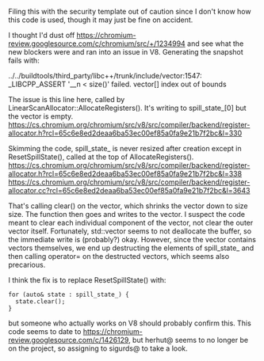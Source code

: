 Filing this with the security template out of caution since I don't know how this code is used, though it may just be fine on accident.

I thought I'd dust off https://chromium-review.googlesource.com/c/chromium/src/+/1234994 and see what the new blockers were and ran into an issue in V8. Generating the snapshot fails with:

../../buildtools/third_party/libc++/trunk/include/vector:1547: _LIBCPP_ASSERT '__n < size()' failed. vector[] index out of bounds

The issue is this line here, called by LinearScanAllocator::AllocateRegisters(). It's writing to spill_state_[0] but the vector is empty.
https://cs.chromium.org/chromium/src/v8/src/compiler/backend/register-allocator.h?rcl=65c6e8ed2deaa6ba53ec00ef85a0fa9e21b7f2bc&l=330

Skimming the code, spill_state_ is never resized after creation except in ResetSpillState(), called at the top of AllocateRegisters().
https://cs.chromium.org/chromium/src/v8/src/compiler/backend/register-allocator.h?rcl=65c6e8ed2deaa6ba53ec00ef85a0fa9e21b7f2bc&l=338
https://cs.chromium.org/chromium/src/v8/src/compiler/backend/register-allocator.cc?rcl=65c6e8ed2deaa6ba53ec00ef85a0fa9e21b7f2bc&l=3643

That's calling clear() on the vector, which shrinks the vector down to size size. The function then goes and writes to the vector. I suspect the code meant to clear each individual component of the vector, not clear the outer vector itself. Fortunately, std::vector seems to not deallocate the buffer, so the immediate write is (probably?) okay. However, since the vector contains vectors themselves, we end up destructing the elements of spill_state_ and then calling operator= on the destructed vectors, which seems also precarious.

I think the fix is to replace ResetSpillState() with:

    for (auto& state : spill_state_) {
      state.clear();
    }

but someone who actually works on V8 should probably confirm this. This code seems to date to https://chromium-review.googlesource.com/c/1426129, but herhut@ seems to no longer be on the project, so assigning to sigurds@ to take a look.